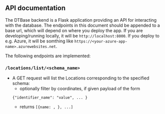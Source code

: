 ## API documentation

The DTBase backend is a Flask application providing an API for interacting with the database.
The endpoints in this document should be appended to a base url, which will depend on where you deploy the app.   If you are developing/running locally, it will be `http://localhost:8000`.   If you deploy to e.g. Azure, it will be somthing like `https://<your-azure-app-name>.azurewebsites.net`.

The following endpoints are implemented:

### `/locations/list/<schema_name>`
* A GET request will list the Locations corresponding to the specified schema:
    - optionally filter by coordinates, if given payload of the form
    ```
    {"identifier_name": "value", ... }
    ```
    - returns `[{name: , }, ...]`
